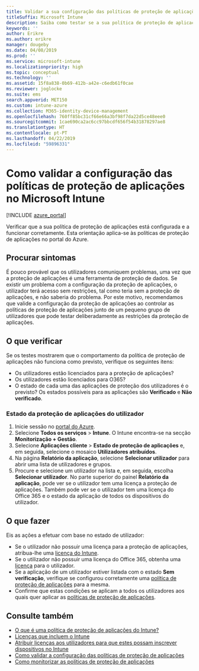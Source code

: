 ```yaml
---
title: Validar a sua configuração das políticas de proteção de aplicações
titleSuffix: Microsoft Intune
description: Saiba como testar se a sua política de proteção de aplicações está configurada e a funcionar corretamente no Microsoft Intune.
keywords: ''
author: Erikre
ms.author: erikre
manager: dougeby
ms.date: 04/08/2019
ms.prod: ''
ms.service: microsoft-intune
ms.localizationpriority: high
ms.topic: conceptual
ms.technology: ''
ms.assetid: 15f8a838-0b69-412b-a42e-c6edb61f0cae
ms.reviewer: joglocke
ms.suite: ems
search.appverid: MET150
ms.custom: intune-azure
ms.collection: M365-identity-device-management
ms.openlocfilehash: 760ff85bc31cf66e66a3bf98f7da22d5ce48eee0
ms.sourcegitcommit: 1cae690ca2ac6cc97bbcdf656f54b31878297ae8
ms.translationtype: HT
ms.contentlocale: pt-PT
ms.lasthandoff: 04/22/2019
ms.locfileid: "59896331"
---
```

# <a name="how-to-validate-your-app-protection-policy-setup-in-microsoft-intune"></a>Como validar a configuração das políticas de proteção de aplicações no Microsoft Intune

[!INCLUDE [azure_portal](./includes/azure_portal.md)]

Verificar que a sua política de proteção de aplicações está configurada e a funcionar corretamente. Esta orientação aplica-se às políticas de proteção de aplicações no portal do Azure.

## <a name="checking-for-symptoms"></a>Procurar sintomas
É pouco provável que os utilizadores comuniquem problemas, uma vez que a proteção de aplicações é uma ferramenta de proteção de dados. Se existir um problema com a configuração da proteção de aplicações, o utilizador terá acesso sem restrições, tal como teria sem a proteção de aplicações, e não saberia do problema. Por este motivo, recomendamos que valide a configuração da proteção de aplicações ao controlar as políticas de proteção de aplicações junto de um pequeno grupo de utilizadores que pode testar deliberadamente as restrições da proteção de aplicações.

## <a name="what-to-check"></a>O que verificar

Se os testes mostrarem que o comportamento da política de proteção de aplicações não funciona como previsto, verifique os seguintes itens:

- Os utilizadores estão licenciados para a proteção de aplicações?
- Os utilizadores estão licenciados para O365?
- O estado de cada uma das aplicações de proteção dos utilizadores é o previsto? Os estados possíveis para as aplicações são **Verificado** e **Não verificado**.

### <a name="user-app-protection-status"></a>Estado da proteção de aplicações do utilizador
1. Inicie sessão no [portal do Azure](https://portal.azure.com).
2. Selecione **Todos os serviços** > **Intune**. O Intune encontra-se na secção **Monitorização + Gestão**.
3. Selecione **Aplicações cliente** >  **Estado de proteção de aplicações** e, em seguida, selecione o mosaico **Utilizadores atribuídos**. 
4. Na página **Relatório da aplicação**, selecione **Selecionar utilizador** para abrir uma lista de utilizadores e grupos. 
5. Procure e selecione um utilizador na lista e, em seguida, escolha **Selecionar utilizador**. No parte superior do painel **Relatório da aplicação**, pode ver se o utilizador tem uma licença a proteção de aplicações. Também pode ver se o utilizador tem uma licença do Office 365 e o estado da aplicação de todos os dispositivos do utilizador.

## <a name="what-to-do"></a>O que fazer
Eis as ações a efetuar com base no estado de utilizador:

- Se o utilizador não possuir uma licença para a proteção de aplicações, atribua-lhe uma [licença do Intune](licenses.md).
- Se o utilizador não possuir uma licença do Office 365, obtenha uma [licença](licenses.md) para o utilizador.
- Se a aplicação de um utilizador estiver listada com o estado **Sem verificação**, verifique se configurou corretamente uma [política de proteção de aplicações](app-protection-policies-validate.md) para a mesma.
- Confirme que estas condições se aplicam a todos os utilizadores aos quais quer aplicar as [políticas de proteção de aplicações](app-protection-policies-monitor.md).

## <a name="see-also"></a>Consulte também

- [O que é uma política de proteção de aplicações do Intune?](app-protection-policies.md)
- [Licenças que incluem o Intune](licenses.md)
- [Atribuir licenças aos utilizadores para que estes possam inscrever dispositivos no Intune](licenses-assign.md)
- [Como validar a configuração das políticas de proteção de aplicações](app-protection-policies-validate.md)
- [Como monitorizar as políticas de proteção de aplicações](app-protection-policies-monitor.md)

